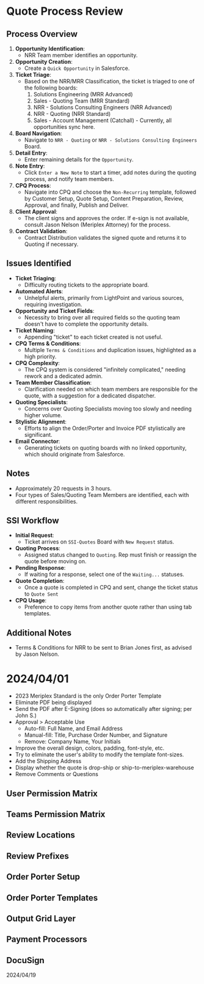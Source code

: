 # Quote Process Review

## Process Overview

1. **Opportunity Identification**:
    - NRR Team member identifies an opportunity.
2. **Opportunity Creation**:
    - Create a `Quick Opportunity` in Salesforce.
3. **Ticket Triage**:
    - Based on the NRR/MRR Classification, the ticket is triaged to one of the following boards:
        1. Solutions Engineering (MRR Advanced)
        2. Sales - Quoting Team (MRR Standard)
        3. NRR - Solutions Consulting Engineers (NRR Advanced)
        4. NRR - Quoting (NRR Standard)
        5. Sales - Account Management (Catchall) - Currently, all opportunities sync here.
4. **Board Navigation**:
    - Navigate to `NRR - Quoting` or `NRR - Solutions Consulting Engineers` Board.
5. **Detail Entry**:
    - Enter remaining details for the `Opportunity`.
6. **Note Entry**:
    - Click `Enter a New Note` to start a timer, add notes during the quoting process, and notify team members.
7. **CPQ Process**:
    - Navigate into CPQ and choose the `Non-Recurring` template, followed by Customer Setup, Quote Setup, Content Preparation, Review, Approval, and finally, Publish and Deliver.
8. **Client Approval**:
    - The client signs and approves the order. If e-sign is not available, consult Jason Nelson (Meriplex Attorney) for the process.
9. **Contract Validation**:
    - Contract Distribution validates the signed quote and returns it to Quoting if necessary.

## Issues Identified

- **Ticket Triaging**:
    - Difficulty routing tickets to the appropriate board.
- **Automated Alerts**:
    - Unhelpful alerts, primarily from LightPoint and various sources, requiring investigation.
- **Opportunity and Ticket Fields**:
    - Necessity to bring over all required fields so the quoting team doesn't have to complete the opportunity details.
- **Ticket Naming**:
    - Appending "ticket" to each ticket created is not useful.
- **CPQ Terms & Conditions**:
    - Multiple `Terms & Conditions` and duplication issues, highlighted as a high priority.
- **CPQ Complexity**:
    - The CPQ system is considered "infinitely complicated," needing rework and a dedicated admin.
- **Team Member Classification**:
    - Clarification needed on which team members are responsible for the quote, with a suggestion for a dedicated dispatcher.
- **Quoting Specialists**:
    - Concerns over Quoting Specialists moving too slowly and needing higher volume.
- **Stylistic Alignment**:
    - Efforts to align the Order/Porter and Invoice PDF stylistically are significant.
- **Email Connector**:
    - Generating tickets on quoting boards with no linked opportunity, which should originate from Salesforce.

## Notes

- Approximately 20 requests in 3 hours.
- Four types of Sales/Quoting Team Members are identified, each with different responsibilities.

## SSI Workflow

- **Initial Request**:
    - Ticket arrives on `SSI-Quotes` Board with `New Request` status.
- **Quoting Process**:
    - Assigned status changed to `Quoting`. Rep must finish or reassign the quote before moving on.
- **Pending Response**:
    - If waiting for a response, select one of the `Waiting...` statuses.
- **Quote Completion**:
    - Once a quote is completed in CPQ and sent, change the ticket status to `Quote Sent`
- **CPQ Usage**:
    - Preference to copy items from another quote rather than using tab templates.

## Additional Notes

- Terms & Conditions for NRR to be sent to Brian Jones first, as advised by Jason Nelson.

# 2024/04/01
- 2023 Meriplex Standard is the only Order Porter Template
- Eliminate PDF being displayed
- Send the PDF after E-Signing (does so automatically after signing; per John S.)
- Approval > Acceptable Use 
	- Auto-fill: Full Name, and Email Address
	- Manual-fill: Title, Purchase Order Number, and Signature
	- Remove: Company Name, Your Initials
- Improve the overall design, colors, padding, font-style, etc.
- Try to eliminate the user's ability to modify the template font-sizes.
- Add the Shipping Address
- Display whether the quote is drop-ship or ship-to-meriplex-warehouse
- Remove Comments or Questions
## User Permission Matrix
## Teams Permission Matrix
## Review Locations
## Review Prefixes
## Order Porter Setup
## Order Porter Templates
## Output Grid Layer
## Payment Processors
## DocuSign


2024/04/19

